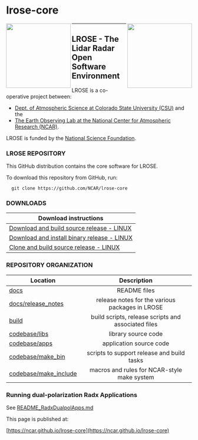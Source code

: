 # lrose-core

<img align="left" width="175" height="175" src="./docs/images/LROSE_logo.small.png">
<img align="right" width="175" height="175" src="./docs/images/spol_dynamo.jpg">

--------------------------------------------

## **LROSE** - The Lidar Radar Open Software Environment

LROSE is a co-operative project between:

  * [Dept. of Atmospheric Science at Colorado State University (CSU)](http://www.atmos.colostate.edu/) and the
  * [The Earth Observing Lab at the National Center for Atmospheric Research (NCAR)](https://www.eol.ucar.edu/content/lidar-radar-open-software-environment).

LROSE is funded by the [National Science Foundation](https://www.nsf.gov).

### LROSE REPOSITORY

This GitHub distribution contains the core software for LROSE.

To download this repository from GitHub, run:

```
  git clone https://github.com/NCAR/lrose-core
```

### DOWNLOADS

| Download instructions |
| --------------------- |
| [Download and build source release - LINUX](./docs/download/download_src_and_build.linux.md) |
| [Download and install binary release - LINUX](./docs/download/download_binary_and_install.linux.md) |
| [Clone and build source release - LINUX](./docs/download/clone_src_and_build.linux.md) |

### REPOSITORY ORGANIZATION

| Location      | Description   |
| ------------- |:-------------:|
| [docs](./docs) | README files |
| [docs/release_notes](./docs/release_notes) | release notes for the various packages in LROSE |
| [build](./build) | build scripts, release scripts and associated files |
| [codebase/libs](./codebase/libs) | library source code |
| [codebase/apps](./codebase/apps) | application source code |
| [codebase/make_bin](./codebase/make_bin) | scripts to support release and build tasks |
| [codebase/make_include](./codebase/make_include) | macros and rules for NCAR-style make system |

### Running dual-polarization Radx Applications

See [README_RadxDualpolApps.md](./docs/apps/radx/dualpol/README_RadxDualpolApps.md)

This page is published at:

  [https://ncar.github.io/lrose-core](https://ncar.github.io/lrose-core)

